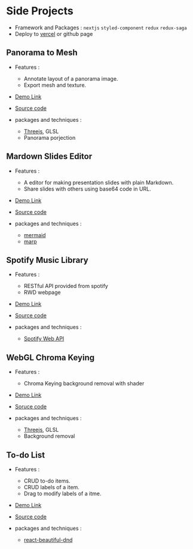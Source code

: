 # Side Projects

- Framework and Packages : `nextjs` `styled-component`  `redux` `redux-saga`
- Deploy to [vercel](https://vercel.com/) or github page

## Panorama to Mesh

- Features :
  - Annotate layout of a panorama image.
  - Export mesh and texture. 

- [Demo Link](https://pano-to-mesh-c8qpb0xfu-yushiang.vercel.app/editor/layout?image=/images/panoramas/1.jpeg)
- [Source code](https://github.com/yushiang-demo/PanoToMesh)
- packages and techniques :
  - [Threejs](https://threejs.org/), GLSL
  - Panorama porjection

## Mardown Slides Editor

- Features :
  - A editor for making presentation slides with plain Markdown.
  - Share slides with others using base64 code in URL.
 
- [Demo Link](https://markdown-slides-editor.vercel.app/)
- [Source code](https://github.com/yushaing-frontend/Markdown-Slides-Editor)
- packages and techniques :
  - [mermaid](https://github.com/mermaid-js/mermaid)
  - [marp](https://github.com/marp-team/marp)

## Spotify Music Library

- Features :
  - RESTful API provided from spotify
  - RWD webpage

- [Demo Link](https://spotify-kappa-three.vercel.app/)
- [Source code](https://github.com/yushaing-frontend/Spotify)
- packages and techniques :
  - [Spotify Web API](https://developer.spotify.com/documentation/web-api)

## WebGL Chroma Keying

- Features :
  - Chroma Keying background removal with shader

- [Demo Link](https://codesandbox.io/s/threejs-image-processing-forked-wwnc3o?file=/index.html)
- [Soruce code](https://github.com/tsengyushiang/WebGL-Chroma-Keying)
- packages and techniques :
  - [Threejs](https://threejs.org/), GLSL
  - Background removal

## To-do List

- Features :
  - CRUD to-do items.
  - CRUD labels of a item.
  - Drag to modify labels of a itme.

- [Demo Link](https://todolist-api-taupe.vercel.app/)
- [Source code](https://github.com/yushaing-frontend/TodoList)
- packages and techniques :
  - [react-beautiful-dnd](https://github.com/atlassian/react-beautiful-dnd#readme)
